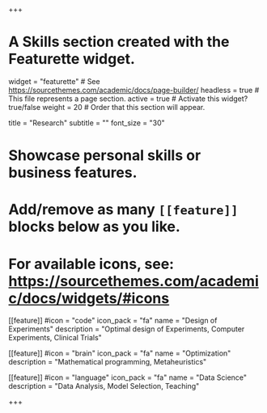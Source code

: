 +++
# A Skills section created with the Featurette widget.
widget = "featurette"  # See https://sourcethemes.com/academic/docs/page-builder/
headless = true  # This file represents a page section.
active = true  # Activate this widget? true/false
weight = 20  # Order that this section will appear.

title = "Research"
subtitle = ""
font_size = "30"

# Showcase personal skills or business features.
# 
# Add/remove as many `[[feature]]` blocks below as you like.
# 
# For available icons, see: https://sourcethemes.com/academic/docs/widgets/#icons

[[feature]]
  #icon = "code"
  icon_pack = "fa"
  name = "Design of Experiments"
  description = "Optimal design of Experiments, Computer Experiments, Clinical Trials"
  
[[feature]]
  #icon = "brain"
  icon_pack = "fa"
  name = "Optimization"
  description = "Mathematical programming, Metaheuristics"  
  
[[feature]]
  #icon = "language"
  icon_pack = "fa"
  name = "Data Science"
  description = "Data Analysis, Model Selection, Teaching"

+++

